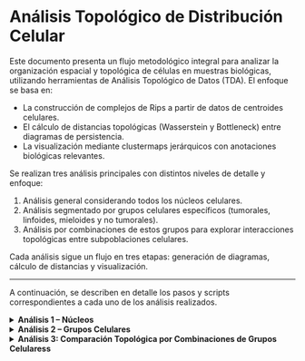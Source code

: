 # Análisis Topológico de Distribución Celular

Este documento presenta un flujo metodológico integral para analizar la organización espacial y topológica de células en muestras biológicas, utilizando herramientas de Análisis Topológico de Datos (TDA). El enfoque se basa en:

- La construcción de complejos de Rips a partir de datos de centroides celulares.
- El cálculo de distancias topológicas (Wasserstein y Bottleneck) entre diagramas de persistencia.
- La visualización mediante clustermaps jerárquicos con anotaciones biológicas relevantes.

Se realizan tres análisis principales con distintos niveles de detalle y enfoque:

1. Análisis general considerando todos los núcleos celulares.
2. Análisis segmentado por grupos celulares específicos (tumorales, linfoides, mieloides y no tumorales).
3. Análisis por combinaciones de estos grupos para explorar interacciones topológicas entre subpoblaciones celulares.

Cada análisis sigue un flujo en tres etapas: generación de diagramas, cálculo de distancias y visualización.

---

A continuación, se describen en detalle los pasos y scripts correspondientes a cada uno de los análisis realizados.

<details>
<summary><strong>Análisis 1 – Núcleos</strong></summary>

Este análisis permite obtener complejos de Rips, calcular distancias de Wasserstein y generar clustermaps jerárquicos con anotaciones para interpretar relaciones entre muestras.

#### Flujo general

1. **Generar Rips y diagramas de persistencia** (`rips.py`)
2. **Calcular distancias de Wasserstein** (`distancias_wasserstein.py`)
3. **Visualizar resultados en clustermaps** (`clustermap_multiple.py`)

---

#### 1.1 Generar Rips y Diagramas de Persistencia

**Script:** `rips.py`  
**Entrada:** Carpeta con archivos `.csv` que contengan las columnas `X_centroid` y `Y_centroid`.  
**Salida:**
- Imagen del complejo de Rips por muestra.
- Imagen del diagrama de persistencia por muestra.
- Archivo CSV con las coordenadas `birth` y `death`.

**Comando de ejecución:**
```bash
python rips.py /ruta/a/centroides --radio 1000 --workers 4
```

**Los resultados se guardarán en:**
```swift
/ruta/a/centroides/resultados/rips_<radio>/
```

#### 1.2. Calcular Distancias de Wasserstein  

**Script:** `distancias_wasserstein.py`  
**Entrada:** Carpeta `rips_<radio>` generada en el paso anterior.  
**Salida:**  
- `wasserstein_dim0.csv`  
- `wasserstein_dim1.csv`  
*(Matrices de distancias para dimensión 0 y 1.)*  

**Comando de ejecución:**
```bash
python distancias_wasserstein.py /ruta/a/centroides/resultados/rips_1000 --workers 4
```

**Los resultados se guardarán en:**
```bash
/ruta/a/centroides/resultados/distancias_wasserstein/
```

#### 1.3. Generar Clustermaps con Anotaciones  

**Script:** `clustermap_multiple.py`  
**Entrada:** Matrices de distancia (`wasserstein_dim0.csv` o `wasserstein_dim1.csv`).  
**Salida:** Clustermaps agrupados por:  
- Tipo de muestra.  
- Estado Fanconi.  
- Origen anatómico.  

**Comando de ejecución:**
```bash
python clustermap_multiple.py /ruta/a/centroides/resultados/distancias_wasserstein --metodo ward
```

**Las imágenes se guardarán en subcarpetas:**
```bash
visualizacion/por_tipo/
visualizacion/por_fanconi/
visualizacion/por_origen/
```
---

</details>

<details>
<summary><strong>Análisis 2 – Grupos Celulares</strong></summary>

Este análisis genera complejos de Rips y diagramas de persistencia para subconjuntos celulares específicos (tumorales, linfoides, mieloides y no tumorales), calcula distancias de Wasserstein por grupo, y genera clustermaps jerárquicos con anotaciones para interpretar relaciones entre muestras por grupo celular.

### Flujo general

1. **Generar Rips y diagramas de persistencia por grupo celular** (`rips_grupos.py`)  
2. **Calcular distancias de Wasserstein (y opcionalmente Bottleneck) por grupo celular** (`distancias_grupos.py`)  
3. **Visualizar resultados en clustermaps** (`clustermap_multiple.py`)

---

#### 2.1 Generar Rips y Diagramas de Persistencia por Grupo Celular

**Script:** `rips_grupos.py`  
**Entrada:** Carpeta con archivos `.csv` que contengan las columnas `X_centroid`, `Y_centroid` y `phenotype`.  
**Salida:**  
Por cada archivo y grupo celular (tumorales, linfoides, mieloides, no tumorales):
- Imagen del complejo de Rips (`<archivo>_<grupo>_complejo_rips.png`)
- Imagen del diagrama de persistencia (`<archivo>_<grupo>_diagrama_persistencia.png`)
- Archivo CSV con las coordenadas `birth` y `death` (`<archivo>_<grupo>.csv`)

**Comando de ejecución:**
```bash
python rips_grupos.py /ruta/a/csvs --radio 1000 --workers 4
```

**Los resultados se guardarán en:**
```bash
/ruta/a/centroides/resultados/distancias_wasserstein/
```

#### 2.2 Calcular Distancias de Wasserstein y Bottleneck por Grupo Celular

**Script:** `distancias_grupos.py`  
**Entrada:** Carpeta con archivos CSV generados en el paso anterior (`*_grupo.csv`).  
**Salida:** Para cada grupo celular:

- `distancias_wasserstein_dim0_<grupo>.csv`
- `distancias_wasserstein_dim1_<grupo>.csv`
- *(Opcional)* `distancias_bottleneck_dim0_<grupo>.csv`
- *(Opcional)* `distancias_bottleneck_dim1_<grupo>.csv`

**Comando de ejecución:**
```bash
python distancias_grupos.py /ruta/a/diagramas --workers 4 [--bottleneck]
```
**Los resultados se guardarán en:**
```bash
/ruta/a/diagramas/resultados/distancias_grupos/
```

#### 2.3 Generar Clustermaps con Anotaciones

**Script:** `clustermap_multiple.py`  
**Entrada:** Matrices de distancia (`distancias_wasserstein_dim0_<grupo>.csv`, etc.).  
**Salida:** Clustermaps agrupados por:  
- Tipo de muestra  
- Estado Fanconi  
- Origen anatómico  

**Comando de ejecución:**
```bash
python clustermap_multiple.py /ruta/a/diagramas/resultados/distancias_grupos --metodo ward
```
---

</details>

<details>
<summary><strong>Análisis 3: Comparación Topológica por Combinaciones de Grupos Celularess</strong></summary>
  


En este análisis se estudia la estructura topológica de la distribución espacial de células considerando **combinaciones específicas de grupos celulares** (tumorales, linfoides, mieloides y no tumorales).  
A diferencia de los análisis anteriores que trabajaban con **todas las células** o con **un único grupo**, aquí se generan subconjuntos de datos para cada combinación de grupos, y se repite el flujo de análisis topológico para cada caso.

El objetivo es identificar patrones diferenciales de conectividad y persistencia entre las combinaciones de grupos, evaluando si ciertas asociaciones celulares producen cambios estructurales relevantes en la topología.

---

### Flujo General del Análisis
1. **Generar Rips y diagramas de persistencia por cada combinación de grupos celulares** (`rips_grupos_combinaciones.py`)  
2. **Calcular distancias de Wasserstein (y opcionalmente Bottleneck) por combinaciones de grupos celulares ** (`distancias_grupos.py`)  
3. **Visualizar resultados en clustermaps** (`clustermap_multiple.py`)

#### 3.1 Generar Complejos de Rips y Diagramas de Persistencia para Combinaciones de Grupos

**Script:** `rips_combinaciones.py`  
**Descripción:** Genera complejos de Rips y diagramas de persistencia para combinaciones de grupos celulares (tumorales, linfoides, mieloides y no tumorales) a partir de archivos CSV con centroides.

**Entrada:** Carpeta con archivos `.csv` con columnas:  
- `X_centroid`  
- `Y_centroid`  
- `phenotype`  

**Salida:** Para cada archivo y combinación de grupos, se crea una carpeta con el nombre de la combinación, dentro de la cual se generan los archivos: 
- `<archivo>_<grupo_comb>_complejo_rips.png`  
- `<archivo>_<grupo_comb>_diagrama_persistencia.png`  
- `<archivo>_<grupo_comb>.csv` (tabla birth–death)  

**Comando de ejecución:**
```bash
python rips_grupos_combinaciones.py /ruta/a/csvs --radio 1000 --workers 2
```
**Los resultados se guardarán en:**
```bash
/ruta/a/csvs/resultados/rips_combinaciones_<radio>/
```


#### 3.2 Calcular Distancias de Wasserstein y Bottleneck por Combinación de Grupos

**Script:** `distancias_wasserstein.py`  
**Entrada:** Cada subcarpeta generada por `rips_combinaciones.py` (contiene archivos `.csv` con tablas birth–death).  

**Salida:**  
- `distancias_wasserstein_dim0.csv`  
- `distancias_wasserstein_dim1.csv`  
- (Opcional) `distancias_bottleneck_dim0.csv`  
- (Opcional) `distancias_bottleneck_dim1.csv`  

**Comando de ejecución (ejemplo para una carpeta):**
```bash
python distancias_wasserstein.py /ruta/a/csvs/resultados/rips_combinaciones_<radio>/<subcarpeta> --workers 4
```

#### 3.3 Generar Clustermaps por Combinación de Grupos

**Script:** `clustermap_multiple.py`  
**Entrada:** Matrices de distancia (`distancias_wasserstein_dim0.csv`, etc.) de cada subcarpeta procesada.  

**Salida:** Clustermaps agrupados por:  
- Tipo de muestra  
- Estado Fanconi  
- Origen anatómico  

**Comando de ejecución (ejemplo para una carpeta):**
```bash
python clustermap_multiple.py /ruta/a/csvs/resultados/rips_combinaciones_<radio>/<subcarpeta> --metodo ward
```

---
</details>
